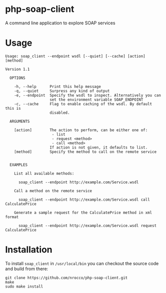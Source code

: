 php-soap-client
===============

A command line application to explore SOAP services


Usage
=====

    Usage: soap_client --endpoint wsdl [--quiet] [--cache] [action] [method]

    Version 1.1

      OPTIONS

        -h, --help      Print this help message
        -q, --quiet     Surpress any kind of output
        -e, --endpoint  Specify the wsdl to inspect. Alternatively you can
                        set the environment variable SOAP_ENDPOINT
        -c, --cache     Flag to enable caching of the wsdl. By default this is
                        disabled.

      ARGUMENTS

        [action]        The action to perform, can be either one of:
                         - list
                         - request <method>
                         - call <method>
                        If action is not given, it defaults to list.
        [method]        Specify the method to call on the remote service


      EXAMPLES

        List all available methods:

          soap_client --endpoint http://example.com/Service.wsdl

        Call a method on the remote service

          soap_client --endpoint http://example.com/Service.wsdl call CalculatePrice

        Generate a sample request for the CalculatePrice method in xml format

          soap_client --endpoint http://example.com/Service.wsdl request CalculatePrice



Installation
============

To install `soap_client` in `/usr/local/bin` you can checkout the source code and build from there:

    git clone https://github.com/nrocco/php-soap-client.git
    make
    sudo make install
